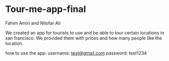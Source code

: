 # Tour-me-app-final

Fahim Amiri and Nilofar Ali

We created an app for tourists to use and be able to tour certain locations in san francisco. We provided them with prices and how many people like the location.

how to use the app:
username: test@gmail.com
password: test1234
